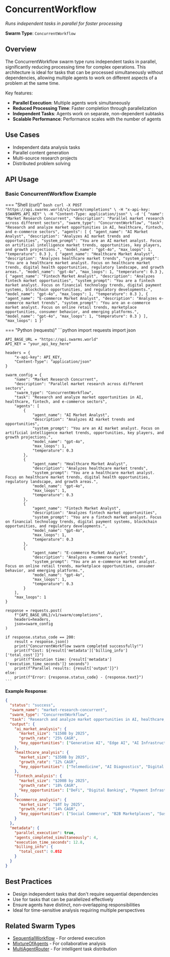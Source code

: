 # ConcurrentWorkflow

*Runs independent tasks in parallel for faster processing*

**Swarm Type**: `ConcurrentWorkflow`

## Overview

The ConcurrentWorkflow swarm type runs independent tasks in parallel, significantly reducing processing time for complex operations. This architecture is ideal for tasks that can be processed simultaneously without dependencies, allowing multiple agents to work on different aspects of a problem at the same time.

Key features:
- **Parallel Execution**: Multiple agents work simultaneously
- **Reduced Processing Time**: Faster completion through parallelization
- **Independent Tasks**: Agents work on separate, non-dependent subtasks
- **Scalable Performance**: Performance scales with the number of agents

## Use Cases

- Independent data analysis tasks
- Parallel content generation
- Multi-source research projects
- Distributed problem solving

## API Usage

### Basic ConcurrentWorkflow Example

=== "Shell (curl)"
    ```bash
    curl -X POST "https://api.swarms.world/v1/swarm/completions" \
      -H "x-api-key: $SWARMS_API_KEY" \
      -H "Content-Type: application/json" \
      -d '{
        "name": "Market Research Concurrent",
        "description": "Parallel market research across different sectors",
        "swarm_type": "ConcurrentWorkflow",
        "task": "Research and analyze market opportunities in AI, healthcare, fintech, and e-commerce sectors",
        "agents": [
          {
            "agent_name": "AI Market Analyst",
            "description": "Analyzes AI market trends and opportunities",
            "system_prompt": "You are an AI market analyst. Focus on artificial intelligence market trends, opportunities, key players, and growth projections.",
            "model_name": "gpt-4o",
            "max_loops": 1,
            "temperature": 0.3
          },
          {
            "agent_name": "Healthcare Market Analyst",
            "description": "Analyzes healthcare market trends",
            "system_prompt": "You are a healthcare market analyst. Focus on healthcare market trends, digital health opportunities, regulatory landscape, and growth areas.",
            "model_name": "gpt-4o",
            "max_loops": 1,
            "temperature": 0.3
          },
          {
            "agent_name": "Fintech Market Analyst",
            "description": "Analyzes fintech market opportunities",
            "system_prompt": "You are a fintech market analyst. Focus on financial technology trends, digital payment systems, blockchain opportunities, and regulatory developments.",
            "model_name": "gpt-4o",
            "max_loops": 1,
            "temperature": 0.3
          },
          {
            "agent_name": "E-commerce Market Analyst",
            "description": "Analyzes e-commerce market trends",
            "system_prompt": "You are an e-commerce market analyst. Focus on online retail trends, marketplace opportunities, consumer behavior, and emerging platforms.",
            "model_name": "gpt-4o",
            "max_loops": 1,
            "temperature": 0.3
          }
        ],
        "max_loops": 1
      }'
    ```

=== "Python (requests)"
    ```python
    import requests
    import json

    API_BASE_URL = "https://api.swarms.world"
    API_KEY = "your_api_key_here"
    
    headers = {
        "x-api-key": API_KEY,
        "Content-Type": "application/json"
    }
    
    swarm_config = {
        "name": "Market Research Concurrent",
        "description": "Parallel market research across different sectors",
        "swarm_type": "ConcurrentWorkflow",
        "task": "Research and analyze market opportunities in AI, healthcare, fintech, and e-commerce sectors",
        "agents": [
            {
                "agent_name": "AI Market Analyst",
                "description": "Analyzes AI market trends and opportunities",
                "system_prompt": "You are an AI market analyst. Focus on artificial intelligence market trends, opportunities, key players, and growth projections.",
                "model_name": "gpt-4o",
                "max_loops": 1,
                "temperature": 0.3
            },
            {
                "agent_name": "Healthcare Market Analyst",
                "description": "Analyzes healthcare market trends",
                "system_prompt": "You are a healthcare market analyst. Focus on healthcare market trends, digital health opportunities, regulatory landscape, and growth areas.",
                "model_name": "gpt-4o",
                "max_loops": 1,
                "temperature": 0.3
            },
            {
                "agent_name": "Fintech Market Analyst",
                "description": "Analyzes fintech market opportunities",
                "system_prompt": "You are a fintech market analyst. Focus on financial technology trends, digital payment systems, blockchain opportunities, and regulatory developments.",
                "model_name": "gpt-4o",
                "max_loops": 1,
                "temperature": 0.3
            },
            {
                "agent_name": "E-commerce Market Analyst",
                "description": "Analyzes e-commerce market trends",
                "system_prompt": "You are an e-commerce market analyst. Focus on online retail trends, marketplace opportunities, consumer behavior, and emerging platforms.",
                "model_name": "gpt-4o",
                "max_loops": 1,
                "temperature": 0.3
            }
        ],
        "max_loops": 1
    }
    
    response = requests.post(
        f"{API_BASE_URL}/v1/swarm/completions",
        headers=headers,
        json=swarm_config
    )
    
    if response.status_code == 200:
        result = response.json()
        print("ConcurrentWorkflow swarm completed successfully!")
        print(f"Cost: ${result['metadata']['billing_info']['total_cost']}")
        print(f"Execution time: {result['metadata']['execution_time_seconds']} seconds")
        print(f"Parallel results: {result['output']}")
    else:
        print(f"Error: {response.status_code} - {response.text}")
    ```

**Example Response**:
```json
{
  "status": "success",
  "swarm_name": "market-research-concurrent",
  "swarm_type": "ConcurrentWorkflow",
  "task": "Research and analyze market opportunities in AI, healthcare, fintech, and e-commerce sectors",
  "output": {
    "ai_market_analysis": {
      "market_size": "$150B by 2025",
      "growth_rate": "25% CAGR",
      "key_opportunities": ["Generative AI", "Edge AI", "AI Infrastructure"]
    },
    "healthcare_analysis": {
      "market_size": "$350B by 2025",
      "growth_rate": "12% CAGR", 
      "key_opportunities": ["Telemedicine", "AI Diagnostics", "Digital Therapeutics"]
    },
    "fintech_analysis": {
      "market_size": "$200B by 2025",
      "growth_rate": "18% CAGR",
      "key_opportunities": ["DeFi", "Digital Banking", "Payment Infrastructure"]
    },
    "ecommerce_analysis": {
      "market_size": "$8T by 2025",
      "growth_rate": "14% CAGR",
      "key_opportunities": ["Social Commerce", "B2B Marketplaces", "Sustainable Commerce"]
    }
  },
  "metadata": {
    "parallel_execution": true,
    "agents_completed_simultaneously": 4,
    "execution_time_seconds": 12.8,
    "billing_info": {
      "total_cost": 0.052
    }
  }
}
```

## Best Practices

- Design independent tasks that don't require sequential dependencies
- Use for tasks that can be parallelized effectively
- Ensure agents have distinct, non-overlapping responsibilities
- Ideal for time-sensitive analysis requiring multiple perspectives

## Related Swarm Types

- [SequentialWorkflow](sequential_workflow.md) - For ordered execution
- [MixtureOfAgents](mixture_of_agents.md) - For collaborative analysis
- [MultiAgentRouter](multi_agent_router.md) - For intelligent task distribution